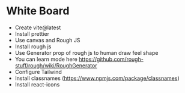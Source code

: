 # White Board

- Create vite@latest
- Install prettier
- Use canvas and Rough JS
- Install rough js
- Use Generator prop of rough js to human draw feel shape 
- You can learn mode here https://github.com/rough-stuff/rough/wiki/RoughGenerator
- Configure Tailwind
- Install classnames (https://www.npmjs.com/package/classnames)
- Install react-icons
